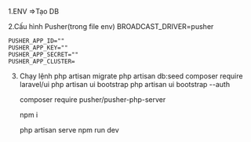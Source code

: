 1.ENV 
    =>Tạo DB

2.Cấu hình Pusher(trong file env)
    BROADCAST_DRIVER=pusher

    PUSHER_APP_ID=""
    PUSHER_APP_KEY=""
    PUSHER_APP_SECRET=""
    PUSHER_APP_CLUSTER=

3. Chạy lệnh 
    php artisan migrate
    php artisan db:seed
    composer require laravel/ui
    php artisan ui bootstrap
    php artisan ui bootstrap --auth

    composer require pusher/pusher-php-server

    npm i
    
    php artisan serve
    npm run dev